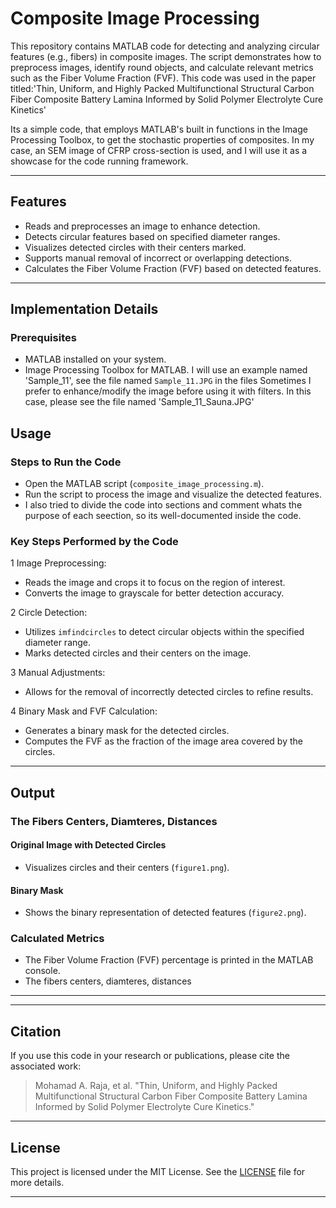# Composite Image Processing  

This repository contains MATLAB code for detecting and analyzing circular features (e.g., fibers) in composite images. The script demonstrates how to preprocess images, identify round objects, and calculate relevant metrics such as the Fiber Volume Fraction (FVF). This code was used in the paper titled:'Thin, Uniform, and Highly Packed Multifunctional Structural Carbon Fiber Composite Battery Lamina Informed by Solid Polymer Electrolyte Cure Kinetics'

Its a simple code, that employs MATLAB's built in functions in the Image Processing Toolbox, to get the stochastic properties of composites. In my case, an SEM image of CFRP cross-section is used, and I will use it as a showcase for the code running framework.

---

## Features  
- Reads and preprocesses an image to enhance detection.  
- Detects circular features based on specified diameter ranges.  
- Visualizes detected circles with their centers marked.  
- Supports manual removal of incorrect or overlapping detections.  
- Calculates the Fiber Volume Fraction (FVF) based on detected features.  

---

## Implementation Details  

### Prerequisites  
- MATLAB installed on your system.  
- Image Processing Toolbox for MATLAB.
I will use an example named 'Sample_11', see the file named `Sample_11.JPG` in the files
Sometimes I prefer to enhance/modify the image before using it with filters. In this case, please see the file named 'Sample_11_Sauna.JPG'


## Usage  

### Steps to Run the Code  
- Open the MATLAB script (`composite_image_processing.m`).  
- Run the script to process the image and visualize the detected features.
- I also tried to divide the code into sections and comment whats the purpose of each seection, so its well-documented inside the code. 

### Key Steps Performed by the Code  

1 Image Preprocessing:  
- Reads the image and crops it to focus on the region of interest.  
- Converts the image to grayscale for better detection accuracy.  

2 Circle Detection:  
- Utilizes `imfindcircles` to detect circular objects within the specified diameter range.  
- Marks detected circles and their centers on the image.  

3 Manual Adjustments:  
- Allows for the removal of incorrectly detected circles to refine results.  

4 Binary Mask and FVF Calculation:  
- Generates a binary mask for the detected circles.  
- Computes the FVF as the fraction of the image area covered by the circles.  

---

## Output  

### The Fibers Centers, Diamteres, Distances    
#### Original Image with Detected Circles  
- Visualizes circles and their centers (`figure1.png`).  
#### Binary Mask  
- Shows the binary representation of detected features (`figure2.png`).  

### Calculated Metrics  
- The Fiber Volume Fraction (FVF) percentage is printed in the MATLAB console.
- The fibers centers, diamteres, distances 
---

---

## Citation  

If you use this code in your research or publications, please cite the associated work:
> Mohamad A. Raja, et al. "Thin, Uniform, and Highly Packed Multifunctional Structural Carbon Fiber Composite Battery Lamina Informed by Solid Polymer Electrolyte Cure Kinetics."  

---

## License  

This project is licensed under the MIT License. See the [LICENSE](LICENSE) file for more details.  

---
